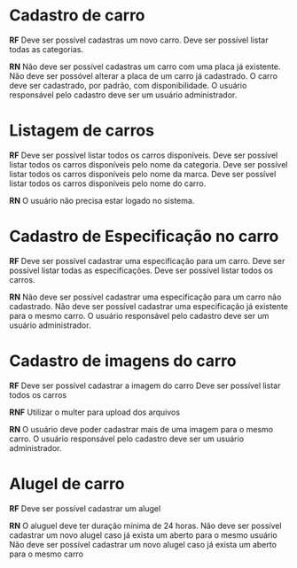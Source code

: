 # Cadastro de carro

**RF**
Deve ser possível cadastras um novo carro.
Deve ser possível listar todas as categorias.

**RN**
Não deve ser possível cadastras um carro com uma placa já existente.
Não deve ser possóvel alterar a placa de um carro já cadastrado.
O carro deve ser cadastrado, por padrão, com disponibilidade.
O usuário responsável pelo cadastro deve ser um usuário administrador.

# Listagem de carros

**RF**
Deve ser possível listar todos os carros disponíveis.
Deve ser possível listar todos os carros disponíveis pelo nome da categoria.
Deve ser possível listar todos os carros disponíveis pelo nome da marca.
Deve ser possível listar todos os carros disponíveis pelo nome do carro.

**RN**
O usuário não precisa estar logado no sistema.

# Cadastro de Especificação no carro

**RF**
Deve ser possível cadastrar uma especificação para um carro.
Deve ser possível listar todas as especificações.
Deve ser possível listar todos os carros.

**RN**
Não deve ser possível cadastrar uma especificação para um carro não cadastrado.
Não deve ser possível cadastrar uma especificação já existente para o mesmo carro.
O usuário responsável pelo cadastro deve ser um usuário administrador.

# Cadastro de imagens do carro
**RF**
Deve ser possível cadastrar a imagem do carro
Deve ser possível listar todos os carros

**RNF**
Utilizar o multer para upload dos arquivos

**RN**
O usuário deve poder cadastrar mais de uma imagem para o mesmo carro.
O usuário responsável pelo cadastro deve ser um usuário administrador.

# Alugel de carro

**RF**
Deve ser possível cadastrar um alugel

**RN**
O aluguel deve ter duração mínima de 24 horas.
Não deve ser possível cadastrar um novo alugel caso já exista um aberto para o mesmo usuário
Não deve ser possível cadastrar um novo alugel caso já exista um aberto para o mesmo carro


